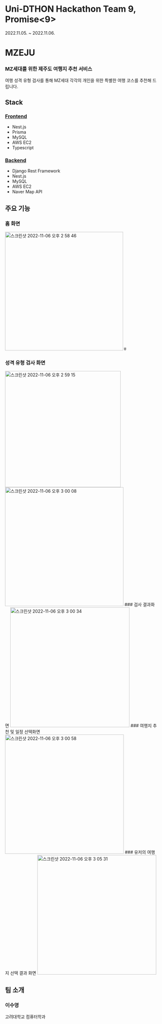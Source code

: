 # Uni-DTHON Hackathon Team 9, Promise<9>
2022.11.05. ~ 2022.11.06.

# MZEJU
### MZ세대를 위한 제주도 여행지 추천 서비스  
여행 성격 유형 검사를 통해 MZ세대 각각의 개인을 위한 특별한 여행 코스를 추천해 드립니다.


## Stack
### [Frontend](https://github.com/UniD-Hackathon-Team9/frontend)
- Nest.js
- Prisma
- MySQL
- AWS EC2
- Typescript

### [Back](https://github.com/UniD-Hackathon-Team9/backend)[end](https://github.com/UniD-Hackathon-Team9/backend-nest)
- Django Rest Framework
- Nest.js
- MySQL
- AWS EC2
- Naver Map API


## 주요 기능
### 홈 화면
<img width="388" alt="스크린샷 2022-11-06 오후 2 58 46" src="https://user-images.githubusercontent.com/30591542/200156598-cd901527-0db5-442d-85c6-0bda7a12d44e.png">ㅎ
### 성격 유형 검사 화면 
<img width="380" alt="스크린샷 2022-11-06 오후 2 59 15" src="https://user-images.githubusercontent.com/30591542/200156608-3ae0031b-0f4f-44e1-982d-e9abef66e4dc.png">
<img width="389" alt="스크린샷 2022-11-06 오후 3 00 08" src="https://user-images.githubusercontent.com/30591542/200156628-317eabb5-83b2-488d-aa2e-0eab4882f17c.png">
### 검사 결과화면
<img width="392" alt="스크린샷 2022-11-06 오후 3 00 34" src="https://user-images.githubusercontent.com/30591542/200156644-86611910-7634-4c44-b718-b99708ed3b75.png">
### 여행지 추천 및 일정 선택화면
<img width="390" alt="스크린샷 2022-11-06 오후 3 00 58" src="https://user-images.githubusercontent.com/30591542/200156658-66b44018-47e6-438e-b23b-5de299c2d1b8.png">
### 유저의 여행지 선택 결과 화면
<img width="391" alt="스크린샷 2022-11-06 오후 3 05 31" src="https://user-images.githubusercontent.com/30591542/200156799-8e97f1ab-1d63-4a55-a462-d077e81665a9.png">


## 팀 소개
### 이수영
고려대학교 컴퓨터학과
